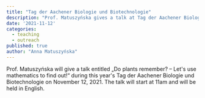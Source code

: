 ```yaml
---
title: "Tag der Aachener Biologie und Biotechnologie"
description: "Prof. Matuszyńska gives a talk at Tag der Aachener Biologie"
date: '2021-11-12'
categories:
  - teaching
  - outreach
published: true
author: "Anna Matuszyńska"
---
```


Prof. Matuszyńska will give a talk entitled „Do plants remember? – Let's use mathematics to find out!“ during this year's Tag der Aachener Biologie und Biotechnologie on November 12, 2021. The talk will start at 11am and will be held in English.
